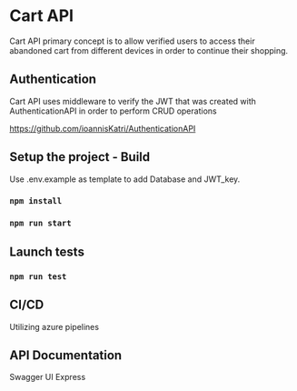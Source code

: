 # Cart API

Cart API primary concept is to allow verified users to access their abandoned cart from different devices in order to continue their shopping. 

## Authentication 
Cart API uses middleware to verify the JWT that was created with AuthenticationAPI in order to perform CRUD operations
  
https://github.com/ioannisKatri/AuthenticationAPI

## Setup the project - Build

Use .env.example as template to add Database and JWT_key.

### `npm install`

### `npm run start`

## Launch tests

### `npm run test`

## CI/CD
Utilizing azure pipelines

## API Documentation
Swagger UI Express


